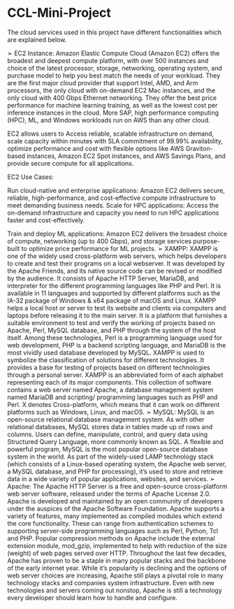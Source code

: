 # CCL-Mini-Project
The cloud services used in this project have different functionalities which are explained below.


➢	EC2 Instance: Amazon Elastic Compute Cloud (Amazon EC2) offers the broadest and deepest compute platform, with over 500 instances and choice of the latest processor, storage, networking, operating system, and purchase model to help you best match the needs of your workload. They are the first major cloud provider that support Intel, AMD, and Arm processors, the only cloud with on-demand EC2 Mac instances, and the only cloud with 400 Gbps Ethernet networking. They offer the best price performance for machine learning training, as well as the lowest cost per inference instances in the cloud. More SAP, high performance computing (HPC), ML, and Windows workloads run on AWS than any other cloud.


EC2 allows users to Access reliable, scalable infrastructure on demand, scale capacity within minutes with SLA commitment of 99.99% availability, optimize performance and cost with flexible options like AWS Graviton-based instances, Amazon EC2 Spot instances, and AWS Savings Plans, and provide secure compute for all applications.

EC2 Use Cases:

   Run cloud-native and enterprise applications:
Amazon EC2 delivers secure, reliable, high-performance, and cost-effective compute infrastructure to meet demanding business needs.
   Scale for HPC applications:
Access the on-demand infrastructure and capacity you need to run HPC applications faster and cost-effectively.
 
   Train and deploy ML applications:
Amazon EC2 delivers the broadest choice of compute, networking (up to 400 Gbps), and storage services purpose-built to optimize price performance for ML projects.
➢	XAMPP: XAMPP is one of the widely used cross-platform web servers, which helps developers to create and test their programs on a local webserver. It was developed by the Apache Friends, and its native source code can be revised or modified by the audience. It consists of Apache HTTP Server, MariaDB, and interpreter for the different programming languages like PHP and Perl. It is available in 11 languages and supported by different platforms such as the IA-32 package of Windows & x64 package of macOS and Linux. XAMPP helps a local host or server to test its website and clients via computers and laptops before releasing it to the main server. It is a platform that furnishes a suitable environment to test and verify the working of projects based on Apache, Perl, MySQL database, and PHP through the system of the host itself. Among these technologies, Perl is a programming language used for web development, PHP is a backend scripting language, and MariaDB is the most vividly used database developed by MySQL. XAMPP is used to symbolize the classification of solutions for different technologies. It provides a base for testing of projects based on different technologies through a personal server. XAMPP is an abbreviated form of each alphabet representing each of its major components. This collection of software contains a web server named Apache, a database management system named MariaDB and scripting/ programming languages such as PHP and Perl. X denotes Cross-platform, which means that it can work on different platforms such as Windows, Linux, and macOS.
➢	MySQL: MySQL is an open-source relational database management system. As with other relational databases, MySQL stores data in tables made up of rows and columns. Users can define, manipulate, control, and query data using Structured Query Language, more commonly known as SQL. A flexible and powerful program, MySQL is the most popular open-source database system in the world. As part of the widely-used LAMP technology stack (which consists of a Linux-based operating system, the Apache web server, a MySQL database, and PHP for processing), it’s used to store and retrieve data in a wide variety of popular applications, websites, and services.
➢	Apache:  The Apache HTTP Server is a free and open-source cross-platform web server software, released under the terms of Apache License 2.0. Apache is developed and maintained by an open community of developers under the auspices of the Apache Software Foundation. Apache supports a variety of features, many implemented as compiled modules which extend the core functionality. These can range from authentication schemes to supporting server-side programming languages such as Perl, Python, Tcl and PHP.  Popular compression methods on Apache include the external extension module, mod_gzip, implemented to help with reduction of the size (weight) of web pages served over HTTP. Throughout the last few decades, Apache has proven to be a staple in many popular stacks and the backbone of the early internet year. While it’s popularity is declining and the options of web server choices are increasing, Apache still plays a pivotal role in many technology stacks and companies system infrastructure. Even with new technologies and servers coming out nonstop, Apache is still a technology every developer should learn how to handle and configure. 
